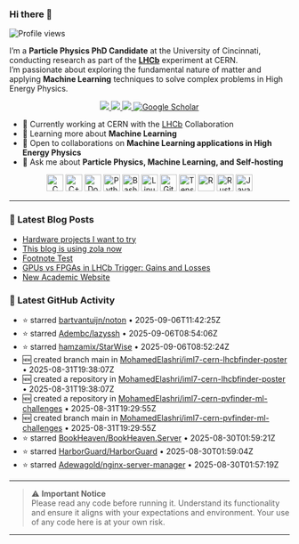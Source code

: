 ### Hi there 👋

<p align="left">
  <img src="https://komarev.com/ghpvc/?username=MohamedElashri&style=flat-square" alt="Profile views" />
</p>

I’m a **Particle Physics PhD Candidate** at the University of Cincinnati, conducting research as part of the **[LHCb](https://home.cern/science/experiments/lhcb)** experiment at CERN.  
I’m passionate about exploring the fundamental nature of matter and applying **Machine Learning** techniques to solve complex problems in High Energy Physics.



<p align="center">
  <a href="https://melashri.net/">
    <img src="https://img.shields.io/badge/Website-melashri.net-blue?logo=google-chrome&logoColor=white" />
  </a>
  <a href="https://linkedin.com/in/elashri">
    <img src="https://img.shields.io/badge/LinkedIn-elashri-blue?logo=linkedin&logoColor=white" />
  </a>
  <a href="https://keybase.io/melashri">
    <img src="https://img.shields.io/badge/Keybase-melashri-orange?logo=keybase&logoColor=white" />
  </a>
  <a href="https://scholar.google.com/citations?user=XtPg3SIAAAAJ&hl=en">
    <img src="https://img.shields.io/badge/Google%20Scholar-Mohamed Elashri-blue?logo=google-scholar" alt="Google Scholar"/>
  </a>

</p>



- 🔭 Currently working at CERN with the [LHCb](https://home.cern/science/experiments/lhcb) Collaboration  
- 🌱 Learning more about **Machine Learning**  
- 👯 Open to collaborations on **Machine Learning applications in High Energy Physics**  
- 💬 Ask me about **Particle Physics, Machine Learning, and Self-hosting**  




<div align="center">
  <img src="https://profilinator.rishav.dev/skills-assets/c-original.svg" alt="C" height="30" />
  <img src="https://profilinator.rishav.dev/skills-assets/cplusplus-original.svg" alt="C++" height="30" />
  <img src="https://profilinator.rishav.dev/skills-assets/docker-original-wordmark.svg" alt="Docker" height="30" />
  <img src="https://profilinator.rishav.dev/skills-assets/python-original.svg" alt="Python" height="30" />
  <img src="https://profilinator.rishav.dev/skills-assets/gnu_bash-icon.svg" alt="Bash" height="30" />
  <img src="https://profilinator.rishav.dev/skills-assets/linux-original.svg" alt="Linux" height="30" />
  <img src="https://profilinator.rishav.dev/skills-assets/git-scm-icon.svg" alt="Git" height="30" />
  <img src="https://profilinator.rishav.dev/skills-assets/tensorflow-icon.svg" alt="TensorFlow" height="30" />
  <img src="https://profilinator.rishav.dev/skills-assets/r.svg" alt="R" height="30" />
  <img src="https://profilinator.rishav.dev/skills-assets/rust-plain.svg" alt="Rust" height="30" />
  <img src="https://profilinator.rishav.dev/skills-assets/javascript-original.svg" alt="JavaScript" height="30" />
</div>

---

### 📌 Latest Blog Posts
<!-- BLOG-POST-LIST:START -->

- [Hardware projects I want to try](https://blog.melashri.net/micro/hardware-projects-list/)
- [This blog is using zola now](https://blog.melashri.net/micro/zola-blog/)
- [Footnote Test](https://blog.melashri.net/footnote-test/)
- [GPUs vs FPGAs in LHCb Trigger: Gains and Losses](https://blog.melashri.net/posts/lhcb-htl1/)
- [New Academic Website](https://blog.melashri.net/micro/new-academic-website/)

<!-- BLOG-POST-LIST:END -->

### 📌 Latest GitHub Activity
<!-- ACTIVITY:START -->
- ⭐ starred [bartvantuijn/noton](https://github.com/bartvantuijn/noton) • 2025-09-06T11:42:25Z
- ⭐ starred [Adembc/lazyssh](https://github.com/Adembc/lazyssh) • 2025-09-06T08:54:06Z
- ⭐ starred [hamzamix/StarWise](https://github.com/hamzamix/StarWise) • 2025-09-06T08:52:24Z
- 🆕 created branch main in [MohamedElashri/iml7-cern-lhcbfinder-poster](https://github.com/MohamedElashri/iml7-cern-lhcbfinder-poster) • 2025-08-31T19:38:07Z
- 🆕 created a repository in [MohamedElashri/iml7-cern-lhcbfinder-poster](https://github.com/MohamedElashri/iml7-cern-lhcbfinder-poster) • 2025-08-31T19:38:07Z
- 🆕 created a repository in [MohamedElashri/iml7-cern-pvfinder-ml-challenges](https://github.com/MohamedElashri/iml7-cern-pvfinder-ml-challenges) • 2025-08-31T19:29:55Z
- 🆕 created branch main in [MohamedElashri/iml7-cern-pvfinder-ml-challenges](https://github.com/MohamedElashri/iml7-cern-pvfinder-ml-challenges) • 2025-08-31T19:29:55Z
- ⭐ starred [BookHeaven/BookHeaven.Server](https://github.com/BookHeaven/BookHeaven.Server) • 2025-08-30T01:59:21Z
- ⭐ starred [HarborGuard/HarborGuard](https://github.com/HarborGuard/HarborGuard) • 2025-08-30T01:59:04Z
- ⭐ starred [Adewagold/nginx-server-manager](https://github.com/Adewagold/nginx-server-manager) • 2025-08-30T01:57:19Z
<!-- ACTIVITY:END -->

---

> ⚠️ **Important Notice**  
> Please read any code before running it. Understand its functionality and ensure it aligns with your expectations and environment. Your use of any code here is at your own risk.

---

